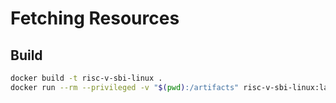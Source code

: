 # Fetching Resources

## Build

```sh
docker build -t risc-v-sbi-linux .
docker run --rm --privileged -v "$(pwd):/artifacts" risc-v-sbi-linux:latest
```

